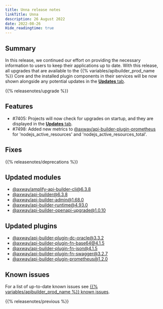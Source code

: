 ```yaml
---
title: Unna release notes
linkTitle: Unna
description: 26 August 2022
date: 2022-08-26
Hide_readingtime: true
---
```

## Summary

In this release, we continued our effort on providing the necessary information to users to keep their applications up to date. With this release, all upgrades that are available to the {{% variables/apibuilder_prod_name %}} Core and the installed plugin components in their services will be now shown alongside any potential updates in the [**Updates** tab](/docs/developer_guide/console/#updates-tab).

{{% releasenotes/upgrade %}}

<!-- ## Breaking changes -->

## Features

* #7405: Projects will now check for upgrades on startup, and they are displayed in the [**Updates** tab](/docs/developer_guide/console/#updates-tab).
* #7498: Added new metrics to [@axway/api-builder-plugin-prometheus](https://www.npmjs.com/package/@axway/api-builder-plugin-prometheus) for 'nodejs_active_resources' and 'nodejs_active_resources_total'.

## Fixes

{{% releasenotes/deprecations %}}

<!-- Regenerate modules/plugins with api-builder-tools generate-release-notes script -->
## Updated modules
* [@axway/amplify-api-builder-cli@6.3.8](https://www.npmjs.com/package/@axway/amplify-api-builder-cli/v/6.3.8)
* [@axway/api-builder@6.3.8](https://www.npmjs.com/package/@axway/api-builder/v/6.3.8)
* [@axway/api-builder-admin@1.68.0](https://www.npmjs.com/package/@axway/api-builder-admin/v/1.68.0)
* [@axway/api-builder-runtime@4.93.0](https://www.npmjs.com/package/@axway/api-builder-runtime/v/4.93.0)
* [@axway/api-builder-openapi-upgrade@1.0.10](https://www.npmjs.com/package/@axway/api-builder-openapi-upgrade/v/1.0.10)

## Updated plugins
* [@axway/api-builder-plugin-dc-oracle@3.3.2](https://www.npmjs.com/package/@axway/api-builder-plugin-dc-oracle/v/3.3.2)
* [@axway/api-builder-plugin-fn-base64@4.1.5](https://www.npmjs.com/package/@axway/api-builder-plugin-fn-base64/v/4.1.5)
* [@axway/api-builder-plugin-fn-json@4.1.5](https://www.npmjs.com/package/@axway/api-builder-plugin-fn-json/v/4.1.5)
* [@axway/api-builder-plugin-fn-swagger@3.2.7](https://www.npmjs.com/package/@axway/api-builder-plugin-fn-swagger/v/3.2.7)
* [@axway/api-builder-plugin-prometheus@1.2.0](https://www.npmjs.com/package/@axway/api-builder-plugin-prometheus/v/1.2.0)

## Known issues

For a list of up-to-date known issues see [{{% variables/apibuilder_prod_name %}} known issues](/docs/known_issues/).

{{% releasenotes/previous %}}
